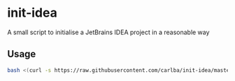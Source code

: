 # init-idea
A small script to initialise a JetBrains IDEA project in a reasonable way

## Usage

```bash
bash <(curl -s https://raw.githubusercontent.com/carlba/init-idea/master/init-idea.sh)
```
